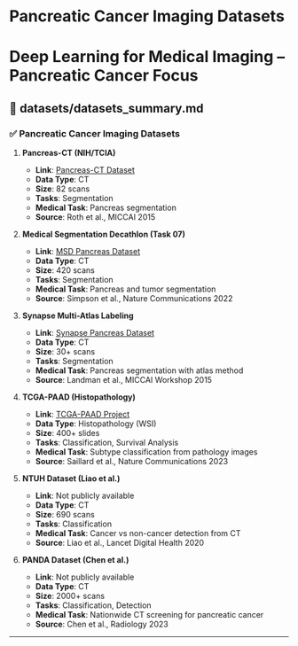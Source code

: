# Pancreatic Cancer Imaging Datasets

# Deep Learning for Medical Imaging – Pancreatic Cancer Focus

## 📁 datasets/datasets_summary.md

### ✅ Pancreatic Cancer Imaging Datasets

1. **Pancreas-CT (NIH/TCIA)**  
   - **Link**: [Pancreas-CT Dataset](https://wiki.cancerimagingarchive.net/display/Public/Pancreas-CT)  
   - **Data Type**: CT  
   - **Size**: 82 scans  
   - **Tasks**: Segmentation  
   - **Medical Task**: Pancreas segmentation  
   - **Source**: Roth et al., MICCAI 2015

2. **Medical Segmentation Decathlon (Task 07)**  
   - **Link**: [MSD Pancreas Dataset](http://medicaldecathlon.com/)  
   - **Data Type**: CT  
   - **Size**: 420 scans  
   - **Tasks**: Segmentation  
   - **Medical Task**: Pancreas and tumor segmentation  
   - **Source**: Simpson et al., Nature Communications 2022

3. **Synapse Multi-Atlas Labeling**  
   - **Link**: [Synapse Pancreas Dataset](https://www.synapse.org/#!Synapse:syn3193805/wiki/89480)  
   - **Data Type**: CT  
   - **Size**: 30+ scans  
   - **Tasks**: Segmentation  
   - **Medical Task**: Pancreas segmentation with atlas method  
   - **Source**: Landman et al., MICCAI Workshop 2015

4. **TCGA-PAAD (Histopathology)**  
   - **Link**: [TCGA-PAAD Project](https://portal.gdc.cancer.gov/projects/TCGA-PAAD)  
   - **Data Type**: Histopathology (WSI)  
   - **Size**: 400+ slides  
   - **Tasks**: Classification, Survival Analysis  
   - **Medical Task**: Subtype classification from pathology images  
   - **Source**: Saillard et al., Nature Communications 2023

5. **NTUH Dataset (Liao et al.)**  
   - **Link**: Not publicly available  
   - **Data Type**: CT  
   - **Size**: 690 scans  
   - **Tasks**: Classification  
   - **Medical Task**: Cancer vs non-cancer detection from CT  
   - **Source**: Liao et al., Lancet Digital Health 2020

6. **PANDA Dataset (Chen et al.)**  
   - **Link**: Not publicly available  
   - **Data Type**: CT  
   - **Size**: 2000+ scans  
   - **Tasks**: Classification, Detection  
   - **Medical Task**: Nationwide CT screening for pancreatic cancer  
   - **Source**: Chen et al., Radiology 2023

---


